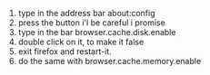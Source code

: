 1. type in the address bar about:config
2. press the button i'l be careful i promise
3. type in the bar browser.cache.disk.enable
4. double click on it, to make it false
5. exit firefox and restart-it.
6. do the same with browser.cache.memory.enable